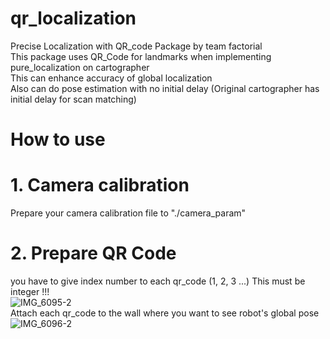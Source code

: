 # qr_localization
Precise Localization with QR_code Package by team factorial	<br/>
This package uses QR_Code for landmarks when implementing pure_localization on cartographer <br/>
This can enhance accuracy of global localization <br/>
Also can do pose estimation with no initial delay (Original cartographer has initial delay for scan matching)

# How to use
# 1. Camera calibration <br/>
Prepare your camera calibration file to "./camera_param" <br/>

# 2. Prepare QR Code <br/>
you have to give index number to each qr_code (1, 2, 3 ...) This must be integer !!! <br/>
![IMG_6095-2](https://github.com/Jmyeong/qr_localization/assets/102497445/ba47e724-8f5a-4c2f-af43-b4a7b6b5f953) <br/>
Attach each qr_code to the wall where you want to see robot's global pose
![IMG_6096-2](https://github.com/Jmyeong/qr_localization/assets/102497445/d8a9cdb0-1326-4f9c-ab33-bcfbb7c5cece)


